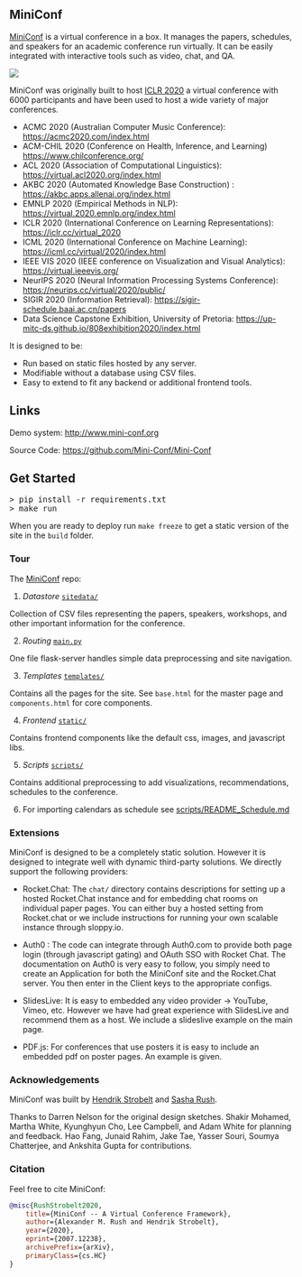 ## MiniConf

<a href="https://mini-conf.github.io/index.html">MiniConf</a> is a virtual conference in a box. It manages the papers, schedules, and speakers for an academic conference run virtually. It can be easily integrated with interactive tools such as video, chat, and QA.

<img src="https://raw.githubusercontent.com/Mini-Conf/Mini-Conf/master/miniconf.gif">

MiniConf was originally built to host <a href="https://iclr.cc/virtual_2020">ICLR 2020</a> a virtual conference with 6000 participants and have been used to host a wide variety of major conferences.

* ACMC 2020 (Australian Computer Music Conference): https://acmc2020.com/index.html
* ACM-CHIL 2020 (Conference on Health, Inference, and Learning) https://www.chilconference.org/
* ACL 2020 (Association of Computational Linguistics): https://virtual.acl2020.org/index.html
* AKBC 2020 (Automated Knowledge Base Construction) : https://akbc.apps.allenai.org/index.html
* EMNLP 2020 (Empirical Methods in NLP): https://virtual.2020.emnlp.org/index.html
* ICLR 2020 (International Conference on Learning Representations): https://iclr.cc/virtual_2020
* ICML 2020 (International Conference on Machine Learning): https://icml.cc/virtual/2020/index.html
* IEEE VIS 2020 (IEEE conference on Visualization and Visual Analytics): https://virtual.ieeevis.org/
* NeurIPS 2020 (Neural Information Processing Systems Conference): https://neurips.cc/virtual/2020/public/
* SIGIR 2020 (Information Retrieval): https://sigir-schedule.baai.ac.cn/papers
* Data Science Capstone Exhibition, University of Pretoria: https://up-mitc-ds.github.io/808exhibition2020/index.html

It is designed to be:

* Run based on static files hosted by any server. 
* Modifiable without a database using CSV files.
* Easy to extend to fit any backend or additional frontend tools. 

## Links
Demo system: <a href='http://www.mini-conf.org'> http://www.mini-conf.org</a>

Source Code: <a href='https://github.com/Mini-Conf/Mini-Conf'> https://github.com/Mini-Conf/Mini-Conf</a>

## Get Started

<pre>
> pip install -r requirements.txt
> make run
</pre>

When you are ready to deploy run `make freeze` to get a static version of the site in the `build` folder. 


### Tour

The <a href="https://github.com/Mini-Conf/Mini-Conf">MiniConf</a> repo:

1) *Datastore* <a href="https://github.com/Mini-Conf/Mini-Conf/tree/master/sitedata">`sitedata/`</a>

Collection of CSV files representing the papers, speakers, workshops, and other important information for the conference.

2) *Routing* <a href="https://github.com/Mini-Conf/Mini-Conf/tree/master/main.py">`main.py`</a>

One file flask-server handles simple data preprocessing and site navigation. 

3) *Templates* <a href="https://github.com/Mini-Conf/Mini-Conf/tree/master/templates">`templates/`</a>

Contains all the pages for the site. See `base.html` for the master page and `components.html` for core components.

4) *Frontend* <a href="https://github.com/Mini-Conf/Mini-Conf/tree/master/static">`static/`</a>

Contains frontend components like the default css, images, and javascript libs.

5) *Scripts* <a href="https://github.com/Mini-Conf/Mini-Conf/tree/master/scripts">`scripts/`</a>

Contains additional preprocessing to add visualizations, recommendations, schedules to the conference. 

6) For importing calendars as schedule see [scripts/README_Schedule.md](https://github.com/Mini-Conf/Mini-Conf/blob/master/scripts/README_Schedule.md)

### Extensions

MiniConf is designed to be a completely static solution. However it is designed to integrate well with dynamic third-party solutions. We directly support the following providers: 

* Rocket.Chat: The `chat/` directory contains descriptions for setting up a hosted Rocket.Chat instance and for embedding chat rooms on individual paper pages. You can either buy a hosted setting from Rocket.chat or we include instructions for running your own scalable instance through sloppy.io. 

* Auth0 : The code can integrate through Auth0.com to provide both page login (through javascript gating) and OAuth SSO with Rocket Chat. The documentation on Auth0 is very easy to follow, you simply need to create an Application for both the MiniConf site and the Rocket.Chat server. You then enter in the Client keys to the appropriate configs. 

* SlidesLive: It is easy to embedded any video provider -> YouTube, Vimeo, etc. However we have had great experience with SlidesLive and recommend them as a host. We include a slideslive example on the main page. 

* PDF.js: For conferences that use posters it is easy to include an embedded pdf on poster pages. An example is given. 


### Acknowledgements

MiniConf was built by [Hendrik Strobelt](http://twitter.com/hen_str) and [Sasha Rush](http://twitter.com/srush_nlp).

Thanks to Darren Nelson for the original design sketches. Shakir Mohamed, Martha White, Kyunghyun Cho, Lee Campbell, and Adam White for planning and feedback. Hao Fang, Junaid Rahim, Jake Tae, Yasser Souri, Soumya Chatterjee, and Ankshita Gupta for contributions. 

### Citation
Feel free to cite MiniConf:
```bibtex
@misc{RushStrobelt2020,
    title={MiniConf -- A Virtual Conference Framework},
    author={Alexander M. Rush and Hendrik Strobelt},
    year={2020},
    eprint={2007.12238},
    archivePrefix={arXiv},
    primaryClass={cs.HC}
}
```


